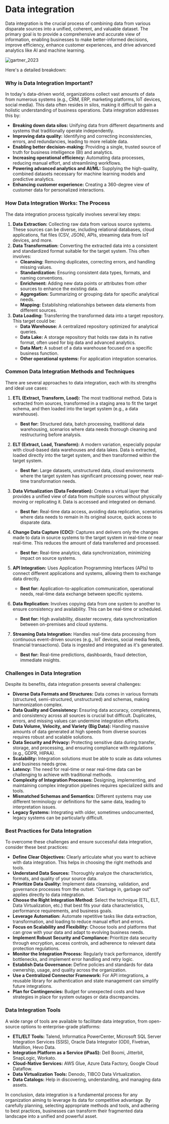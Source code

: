 # Data integration

Data integration is the crucial process of combining data from various disparate sources into a unified, coherent, and valuable dataset. The primary goal is to provide a comprehensive and accurate view of information, enabling businesses to make better-informed decisions, improve efficiency, enhance customer experiences, and drive advanced analytics like AI and machine learning.

![gartner_2023](https://github.com/user-attachments/assets/291c8dbf-1fd1-4ab5-bb23-eee5d25ccf88)

Here's a detailed breakdown:

### Why is Data Integration Important?

In today's data-driven world, organizations collect vast amounts of data from numerous systems (e.g., CRM, ERP, marketing platforms, IoT devices, social media). This data often resides in silos, making it difficult to gain a holistic understanding of business operations. Data integration addresses this by:

* **Breaking down data silos:** Unifying data from different departments and systems that traditionally operate independently.
* **Improving data quality:** Identifying and correcting inconsistencies, errors, and redundancies, leading to more reliable data.
* **Enabling better decision-making:** Providing a single, trusted source of truth for business intelligence (BI) and analytics.
* **Increasing operational efficiency:** Automating data processes, reducing manual effort, and streamlining workflows.
* **Powering advanced analytics and AI/ML:** Supplying the high-quality, combined datasets necessary for machine learning models and predictive analytics.
* **Enhancing customer experience:** Creating a 360-degree view of customer data for personalized interactions.

### How Data Integration Works: The Process

The data integration process typically involves several key steps:

1.  **Data Extraction:** Collecting raw data from various source systems. These sources can be diverse, including relational databases, cloud applications, flat files (CSV, JSON), APIs, streaming data from IoT devices, and more.
2.  **Data Transformation:** Converting the extracted data into a consistent and standardized format suitable for the target system. This often involves:
    * **Cleansing:** Removing duplicates, correcting errors, and handling missing values.
    * **Standardization:** Ensuring consistent data types, formats, and naming conventions.
    * **Enrichment:** Adding new data points or attributes from other sources to enhance the existing data.
    * **Aggregation:** Summarizing or grouping data for specific analytical needs.
    * **Mapping:** Establishing relationships between data elements from different sources.
3.  **Data Loading:** Transferring the transformed data into a target repository. This target could be:
    * **Data Warehouse:** A centralized repository optimized for analytical queries.
    * **Data Lake:** A storage repository that holds raw data in its native format, often used for big data and advanced analytics.
    * **Data Mart:** A subset of a data warehouse focused on a specific business function.
    * **Other operational systems:** For application integration scenarios.

### Common Data Integration Methods and Techniques

There are several approaches to data integration, each with its strengths and ideal use cases:

1.  **ETL (Extract, Transform, Load):** The most traditional method. Data is extracted from sources, transformed in a staging area to fit the target schema, and then loaded into the target system (e.g., a data warehouse).
    * **Best for:** Structured data, batch processing, traditional data warehousing, scenarios where data needs thorough cleaning and restructuring before analysis.

2.  **ELT (Extract, Load, Transform):** A modern variation, especially popular with cloud-based data warehouses and data lakes. Data is extracted, loaded directly into the target system, and then transformed within the target system.
    * **Best for:** Large datasets, unstructured data, cloud environments where the target system has significant processing power, near real-time transformation needs.

3.  **Data Virtualization (Data Federation):** Creates a virtual layer that provides a unified view of data from multiple sources without physically moving or replicating it. Data is accessed and integrated on demand.
    * **Best for:** Real-time data access, avoiding data replication, scenarios where data needs to remain in its original source, quick access to disparate data.

4.  **Change Data Capture (CDC):** Captures and delivers only the changes made to data in source systems to the target system in real-time or near real-time. This reduces the amount of data transferred and processed.
    * **Best for:** Real-time analytics, data synchronization, minimizing impact on source systems.

5.  **API Integration:** Uses Application Programming Interfaces (APIs) to connect different applications and systems, allowing them to exchange data directly.
    * **Best for:** Application-to-application communication, operational needs, real-time data exchange between specific systems.

6.  **Data Replication:** Involves copying data from one system to another to ensure consistency and availability. This can be real-time or scheduled.
    * **Best for:** High availability, disaster recovery, data synchronization between on-premises and cloud systems.

7.  **Streaming Data Integration:** Handles real-time data processing from continuous event-driven sources (e.g., IoT devices, social media feeds, financial transactions). Data is ingested and integrated as it's generated.
    * **Best for:** Real-time predictions, dashboards, fraud detection, immediate insights.

### Challenges in Data Integration

Despite its benefits, data integration presents several challenges:

* **Diverse Data Formats and Structures:** Data comes in various formats (structured, semi-structured, unstructured) and schemas, making harmonization complex.
* **Data Quality and Consistency:** Ensuring data accuracy, completeness, and consistency across all sources is crucial but difficult. Duplicates, errors, and missing values can undermine integration efforts.
* **Data Volume, Velocity, and Variety (Big Data):** Handling massive amounts of data generated at high speeds from diverse sources requires robust and scalable solutions.
* **Data Security and Privacy:** Protecting sensitive data during transfer, storage, and processing, and ensuring compliance with regulations (e.g., GDPR, HIPAA).
* **Scalability:** Integration solutions must be able to scale as data volumes and business needs grow.
* **Latency:** The need for real-time or near real-time data can be challenging to achieve with traditional methods.
* **Complexity of Integration Processes:** Designing, implementing, and maintaining complex integration pipelines requires specialized skills and tools.
* **Mismatched Schemas and Semantics:** Different systems may use different terminology or definitions for the same data, leading to interpretation issues.
* **Legacy Systems:** Integrating with older, sometimes undocumented, legacy systems can be particularly difficult.

### Best Practices for Data Integration

To overcome these challenges and ensure successful data integration, consider these best practices:

* **Define Clear Objectives:** Clearly articulate what you want to achieve with data integration. This helps in choosing the right methods and tools.
* **Understand Data Sources:** Thoroughly analyze the characteristics, formats, and quality of your source data.
* **Prioritize Data Quality:** Implement data cleansing, validation, and governance processes from the outset. "Garbage in, garbage out" applies directly to data integration.
* **Choose the Right Integration Method:** Select the technique (ETL, ELT, Data Virtualization, etc.) that best fits your data characteristics, performance requirements, and business goals.
* **Leverage Automation:** Automate repetitive tasks like data extraction, transformation, and loading to reduce manual effort and errors.
* **Focus on Scalability and Flexibility:** Choose tools and platforms that can grow with your data and adapt to evolving business needs.
* **Implement Robust Security and Compliance:** Prioritize data security through encryption, access controls, and adherence to relevant data protection regulations.
* **Monitor the Integration Process:** Regularly track performance, identify bottlenecks, and implement error handling and retry logic.
* **Establish Data Governance:** Define policies and standards for data ownership, usage, and quality across the organization.
* **Use a Centralized Connector Framework:** For API integrations, a reusable library for authentication and state management can simplify future integrations.
* **Plan for Contingencies:** Budget for unexpected costs and have strategies in place for system outages or data discrepancies.

### Data Integration Tools

A wide range of tools are available to facilitate data integration, from open-source options to enterprise-grade platforms:

* **ETL/ELT Tools:** Talend, Informatica PowerCenter, Microsoft SQL Server Integration Services (SSIS), Oracle Data Integrator (ODI), Fivetran, Matillion, Hevo Data.
* **Integration Platform as a Service (iPaaS):** Dell Boomi, Jitterbit, SnapLogic, Workato.
* **Cloud-Native Services:** AWS Glue, Azure Data Factory, Google Cloud Dataflow.
* **Data Virtualization Tools:** Denodo, TIBCO Data Virtualization.
* **Data Catalogs:** Help in discovering, understanding, and managing data assets.

In conclusion, data integration is a fundamental process for any organization aiming to leverage its data for competitive advantage. By carefully planning, selecting appropriate methods and tools, and adhering to best practices, businesses can transform their fragmented data landscape into a unified and powerful asset.
